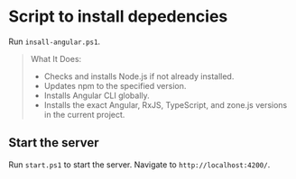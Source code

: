 # Script to install depedencies
Run `insall-angular.ps1`.
>What It Does:
>- Checks and installs Node.js if not already installed.
>- Updates npm to the specified version.
>- Installs Angular CLI globally.
>- Installs the exact Angular, RxJS, TypeScript, and zone.js versions in the current project.

## Start the server

Run `start.ps1` to start the server. Navigate to `http://localhost:4200/`.

